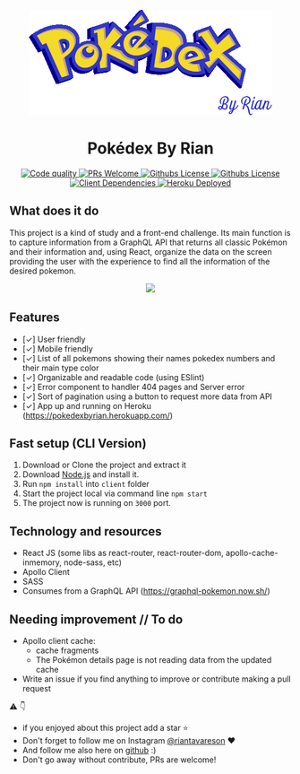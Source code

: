 <p align="center"><a href="https://github.com/RianTavares/pokedex" alt="Pokedex by Rian Logo"><img src="./imgs/logo-pokedex-by-rian.png"></a></p>

<p align="center"><h1 align="center">Pokédex By Rian</h1></p>

<div align="center">
  <a href="https://www.codefactor.io/repository/github/riantavares/pokedex">
    <img alt="Code quality" src="https://www.codefactor.io/repository/github/riantavares/pokedex/badge?s=1e4f37b4ed9946274badab56bd86f902bb9c186a">
  </a>
  <a href="https://egghead.io/courses/how-to-contribute-to-an-open-source-project-on-github">
    <img alt="PRs Welcome" src="https://img.shields.io/badge/PRs-welcome-brightgreen">
  </a>
   <a href="https://img.shields.io/github/license/RianTavares/pokedex?color=blue">
    <img alt="Githubs License" src="https://img.shields.io/github/license/RianTavares/pokedex?color=blue">
  </a>
  </a>
   <a href="https://img.shields.io/github/license/RianTavares/pokedex?color=blue">
    <img alt="Githubs License" src="https://img.shields.io/github/license/RianTavares/pokedex?color=blue">
  </a>
</div>
<div align="center">
  <a href="https://img.shields.io/david/RianTavares/pokedex?label=client%20dependencies&path=client">
    <img alt="Client Dependencies" src="https://img.shields.io/david/RianTavares/pokedex?label=client%20dependencies&path=client">
  </a>
  <a href="https://heroku-badge.herokuapp.com/?app={pokedexbyrian}">
    <img alt="Heroku Deployed" src="https://heroku-badge.herokuapp.com/?app={pokedexbyrian}">
  </a>
</div>

## What does it do

This project is a kind of study and a front-end challenge. Its main function is to capture information from a GraphQL API that returns all classic Pokémon and their information and, using React, organize the data on the screen providing the user with the experience to find all the information of the desired pokemon.

<p align="center"><a href="https://github.com/RianTavares/pokedex" alt="exemplo de funcionamento"><img src="./imgs/exemplo.gif"></a></p>

## Features

- [✓] User friendly
- [✓] Mobile friendly
- [✓] List of all pokemons showing their names pokedex numbers and their main type color
- [✓] Organizable and readable code (using ESlint)
- [✓] Error component to handler 404 pages and Server error
- [✓] Sort of pagination using a button to request more data from API
- [✓] App up and running on Heroku (https://pokedexbyrian.herokuapp.com/)



## Fast setup (CLI Version)

1. Download or Clone the project and extract it
2. Download [Node.js](https://nodejs.org/it/) and install it.
3. Run `npm install` into `client` folder
4. Start the project local via command line `npm start`
5. The project now is running on `3000` port. 


## Technology and resources
- React JS (some libs as react-router, react-router-dom, apollo-cache-inmemory, node-sass, etc)
- Apollo Client 
- SASS
- Consumes from a GraphQL API (https://graphql-pokemon.now.sh/)



## Needing improvement  // To do
- Apollo client cache:
  - cache fragments
  - The Pokémon details page is not reading data from the updated cache
- Write an issue if you find anything to improve or contribute making a pull request


:warning: :point_down:

- if you enjoyed about this project add a star :star: 
- Don't forget to follow me on Instagram [@riantavareson](https://www.instagram.com/riantavareson/) :heart:
- And follow me also here on [github](https://github.com/RianTavares) :)
- Don't go away without contribute, PRs are welcome!

